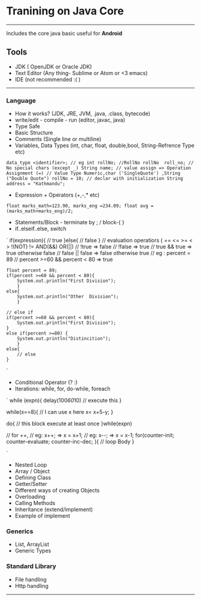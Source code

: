 # Tranining on Java Core
-------------------------------------------------------------------------------
Includes the core java basic useful for __Android__

## Tools
* JDK ( OpenJDK or Oracle JDK)
* Text Editor (Any thing- Sublime or Atom or <3 emacs)
* IDE (not recommended :( )

-------------------------------------------------------------------------------
### Language
* How it works? (JDK, JRE, JVM, .java, .class, bytecode)
* write/edit - compile - run (editor, javac, java)
* Type Safe
* Basic Structure
* Comments (Single line or multiline)
* Variables, Data Types (int, char, float, double,bool, String-Refrence Type etc)

`
data_type <identifier>;
// eg
int rollNo; //RollNo rollNo  roll_no;
// No special chars (except _)
String name;
// value assign => Operation Assignment (=)
// Value Type Numeric,char ('SingleQuote') ,String ("Double Quote")
rollNo = 10;
// declar with initialization
String address = "Kathmandu";
`

* Expression + Operators (+,-,* etc)

`
float marks_math=123.90, marks_eng =234.09;
float avg = (marks_math+marks_eng)/2;
`

* Statements/Block - terminate by ; / block-{ }
* if..elseif..else, switch

`
    if(expression){
        // true
    }else{
        // false
    }
    // evaluation operatiors ( ==  <= >=  <  > !(NOT)  !=    AND(&&)   OR(||)
    // !true => false
    // !false => true
    // true && true => true     otherwise false
    // false || false => false   otherwise true
    // eg : percent = 89
    // percent >=60 && percent < 80  => true
    
    float percent = 89;
    if(percent >=60 && percent < 80){
        System.out.println("First Division");
        }
    else{
        System.out.println("Other  Division");
        }

    // else if
    if(percent >=60 && percent < 80){
        System.out.println("First Division");
    }
    else if(percent >=80) {
        System.out.println("Distincition");
        }
    else{
        // else
    }
`
    
* Conditional Operator (? :)
* Iterations: while, for, do-while, foreach

`
while (expn){
    delay(100*60*10)
    // execute this
    }

while(x==8){
    // I can use x here
    x= x+5-y;
}

do{
    // this block execute at least once
}while(expn)

// for ++,
// eg: x++; => x = x+1;
// eg: x--; => x = x-1;
for(counter-init; counter-evaluate; counter-inc-dec; ){
    // loop Body
}

`
* Nested Loop
* Array / Object
* Defining Class
* Getter/Setter
* Different ways of creating Objects
* Overloading
* Calling Methods
* Inheritance (extend/implement)
* Example of implement

### Generics
* List, ArrayList
* Generic Types

### Standard Library
* File handling
* Http handling


-------------------------------------------------------------------------------
